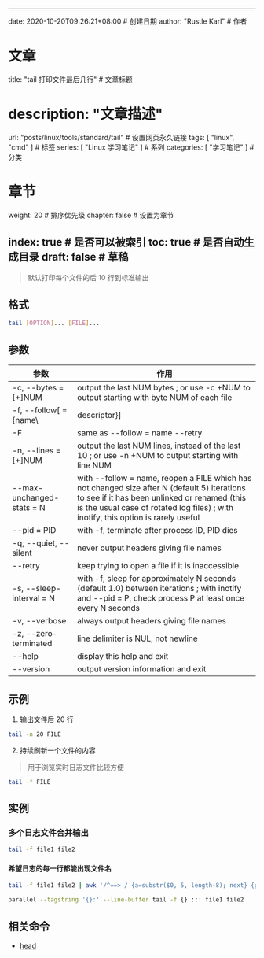 ---
date: 2020-10-20T09:26:21+08:00  # 创建日期
author: "Rustle Karl"  # 作者

# 文章
title: "tail 打印文件最后几行"  # 文章标题
# description: "文章描述"
url:  "posts/linux/tools/standard/tail"  # 设置网页永久链接
tags: [ "linux", "cmd" ]  # 标签
series: [ "Linux 学习笔记" ]  # 系列
categories: [ "学习笔记" ]  # 分类

# 章节
weight: 20 # 排序优先级
chapter: false  # 设置为章节

index: true  # 是否可以被索引
toc: true  # 是否自动生成目录
draft: false  # 草稿
----

> 默认打印每个文件的后 10 行到标准输出

## 格式

```bash
tail [OPTION]... [FILE]...
```

## 参数

| 参数 | 作用 |
| -------- | -------- |
| -c, --bytes = [+]NUM | output the last NUM bytes ; or use -c +NUM to output starting with byte NUM of each file |
| -f, --follow[ = {name\ | descriptor}] | output appended data as the file grows ; an absent option argument means 'descriptor' |
| -F | same as --follow = name --retry |
| -n, --lines = [+]NUM | output the last NUM lines, instead of the last 10 ; or use -n +NUM to output starting with line NUM |
| --max-unchanged-stats = N | with --follow = name, reopen a FILE which has not changed size after N (default 5) iterations to see if it has been unlinked or renamed (this is the usual case of rotated log files) ; with inotify, this option is rarely useful |
| --pid = PID | with -f, terminate after process ID, PID dies |
| -q, --quiet, --silent | never output headers giving file names |
| --retry | keep trying to open a file if it is inaccessible |
| -s, --sleep-interval = N | with -f, sleep for approximately N seconds (default 1.0) between iterations ; with inotify and --pid = P, check process P at least once every N seconds |
| -v, --verbose | always output headers giving file names |
| -z, --zero-terminated | line delimiter is NUL, not newline |
| --help | display this help and exit |
| --version | output version information and exit |

## 示例

1. 输出文件后 20 行

```bash
tail -n 20 FILE
```

2. 持续刷新一个文件的内容

> 用于浏览实时日志文件比较方便

```bash
tail -f FILE
```

## 实例

### 多个日志文件合并输出

```bash
tail -f file1 file2
```

#### 希望日志的每一行都能出现文件名

```bash
tail -f file1 file2 | awk '/^==> / {a=substr($0, 5, length-8); next} {print a":"$0}'
```

```bash
parallel --tagstring '{}:' --line-buffer tail -f {} ::: file1 file2
```

## 相关命令

- [head](head.md)
